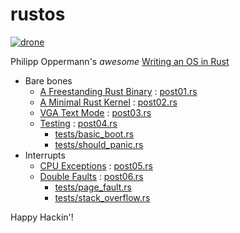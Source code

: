# rustos

[![drone]](https://cloud.drone.io/keithnoguchi/rustos)

Philipp Oppermann's *awesome* [Writing an OS in Rust]

- Bare bones
  - [A Freestanding Rust Binary] : [post01.rs]
  - [A Minimal Rust Kernel] : [post02.rs]
  - [VGA Text Mode] : [post03.rs]
  - [Testing] : [post04.rs]
    - [tests/basic_boot.rs]
    - [tests/should_panic.rs]
- Interrupts
  - [CPU Exceptions] : [post05.rs]
  - [Double Faults] : [post06.rs]
    - [tests/page_fault.rs]
    - [tests/stack_overflow.rs]

Happy Hackin'!

[drone]: https://cloud.drone.io/api/badges/keithnoguchi/rustos/status.svg
[writing an os in rust]: https://os.phil-opp.com/
[a freestanding rust binary]: https://os.phil-opp.com/freestanding-rust-binary/
[a minimal rust kernel]: https://os.phil-opp.com/minimal-rust-kernel/
[vga text mode]: https://os.phil-opp.com/vga-text-mode/
[testing]: https://os.phil-opp.com/testing/
[cpu exceptions]: https://os.phil-opp.com/cpu-exceptions/
[double faults]: https://os.phil-opp.com/double-fault-exceptions/
[post01.rs]: examples/post01.rs
[post02.rs]: examples/post02.rs
[post03.rs]: examples/post03.rs
[post04.rs]: examples/post04.rs
[tests/basic_boot.rs]: tests/basic_boot.rs
[tests/should_panic.rs]: tests/should_panic.rs
[post05.rs]: examples/post05.rs
[post06.rs]: examples/post06.rs
[tests/page_fault.rs]: tests/page_fault.rs
[tests/stack_overflow.rs]: tests/stack_overflow.rs

